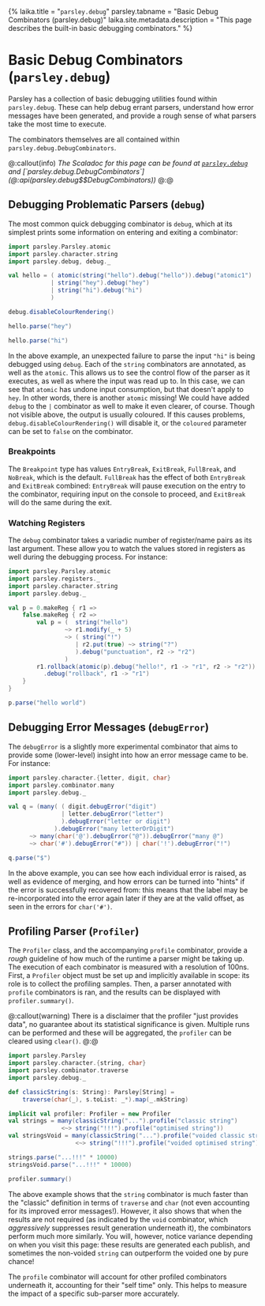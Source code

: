 {%
laika.title = "`parsley.debug`"
parsley.tabname = "Basic Debug Combinators (parsley.debug)"
laika.site.metadata.description = "This page describes the built-in basic debugging combinators."
%}
# Basic Debug Combinators (`parsley.debug`)
Parsley has a collection of basic debugging utilities found within `parsley.debug`. These can help
debug errant parsers, understand how error messages have been generated, and provide a rough sense
of what parsers take the most time to execute.

The combinators themselves are all contained within `parsley.debug.DebugCombinators`.

@:callout(info)
*The Scaladoc for this page can be found at [`parsley.debug`](@:api(parsley.debug$)) and [`parsley.debug.DebugCombinators`](@:api(parsley.debug$$DebugCombinators))*
@:@

## Debugging Problematic Parsers (`debug`)
The most common quick debugging combinator is `debug`, which at its simplest prints some information
on entering and exiting a combinator:

```scala mdoc:to-string
import parsley.Parsley.atomic
import parsley.character.string
import parsley.debug, debug._

val hello = ( atomic(string("hello").debug("hello")).debug("atomic1")
            | string("hey").debug("hey")
            | string("hi").debug("hi")
            )

debug.disableColourRendering()

hello.parse("hey")

hello.parse("hi")
```

In the above example, an unexpected failure to parse the input `"hi"` is being debugged using
`debug`. Each of the `string` combinators are annotated, as well as the `atomic`. This allows
us to see the control flow of the parser as it executes, as well as where the input was read up to.
In this case, we can see that `atomic` has undone input consumption, but that doesn't apply to `hey`.
In other words, there is another `atomic` missing! We could have added `debug` to the `|` combinator
as well to make it even clearer, of course. Though not visible above, the output is usually coloured.
If this causes problems, `debug.disableColourRendering()` will disable it, or the `coloured` parameter
can be set to `false` on the combinator.

### Breakpoints
The `Breakpoint` type has values `EntryBreak`, `ExitBreak`, `FullBreak`, and `NoBreak`, which is the
default. `FullBreak` has the effect of both `EntryBreak` and `ExitBreak` combined: `EntryBreak` will
pause execution on the entry to the combinator, requiring input on the console to proceed, and `ExitBreak`
will do the same during the exit.

### Watching Registers
The `debug` combinator takes a variadic number of register/name pairs as its last argument. These
allow you to watch the values stored in registers as well during the debugging process. For instance:

```scala mdoc:to-string
import parsley.Parsley.atomic
import parsley.registers._
import parsley.character.string
import parsley.debug._

val p = 0.makeReg { r1 =>
    false.makeReg { r2 =>
        val p = (  string("hello")
                ~> r1.modify(_ + 5)
                ~> ( string("!")
                   | r2.put(true) ~> string("?")
                   ).debug("punctuation", r2 -> "r2")
                )
        r1.rollback(atomic(p).debug("hello!", r1 -> "r1", r2 -> "r2"))
          .debug("rollback", r1 -> "r1")
    }
}

p.parse("hello world")
```

## Debugging Error Messages (`debugError`)
The `debugError` is a slightly more experimental combinator that aims to provide some (lower-level)
insight into how an error message came to be. For instance:

```scala mdoc:to-string
import parsley.character.{letter, digit, char}
import parsley.combinator.many
import parsley.debug._

val q = (many( ( digit.debugError("digit")
               | letter.debugError("letter")
               ).debugError("letter or digit")
             ).debugError("many letterOrDigit")
      ~> many(char('@').debugError("@")).debugError("many @")
      ~> char('#').debugError("#")) | char('!').debugError("!")

q.parse("$")
```

In the above example, you can see how each individual error is raised, as well as evidence of merging,
and how errors can be turned into "hints" if the error is successfully recovered from: this means
that the label may be re-incorporated into the error again later if they are at the valid offset,
as seen in the errors for `char('#')`.

## Profiling Parser (`Profiler`)
The `Profiler` class, and the accompanying `profile` combinator, provide a *rough* guideline of how
much of the runtime a parser might be taking up. The execution of each combinator is measured with
a resolution of 100ns. First, a `Profiler` object must be set up and implicitly available in scope:
its role is to collect the profiling samples. Then, a parser annotated with `profile` combinators
is ran, and the results can be displayed with `profiler.summary()`.

@:callout(warning)
There is a disclaimer that the profiler "just provides data", no guarantee about its statistical
significance is given. Multiple runs can be performed and these will be aggregated, the `profiler`
can be cleared using `clear()`.
@:@

```scala mdoc:height=0
import parsley.Parsley
import parsley.character.{string, char}
import parsley.combinator.traverse
import parsley.debug._

def classicString(s: String): Parsley[String] =
    traverse(char(_), s.toList: _*).map(_.mkString)

implicit val profiler: Profiler = new Profiler
val strings = many(classicString("...").profile("classic string")
               <~> string("!!!").profile("optimised string"))
val stringsVoid = many(classicString("...").profile("voided classic string")
                   <~> string("!!!").profile("voided optimised string")).void

strings.parse("...!!!" * 10000)
stringsVoid.parse("...!!!" * 10000)

profiler.summary()
```

The above example shows that the `string` combinator is much faster than the "classic" definition
in terms of `traverse` and `char` (not even accounting for its improved error messages!). However,
it also shows that when the results are not required (as indicated by the `void` combinator, which
_aggressively_ suppresses result generation underneath it), the combinators perform much more similarly.
You will, however, notice variance depending on when you visit this page: these results are generated
each publish, and sometimes the non-voided `string` can outperform the voided one by pure chance!

The `profile` combinator will account for other profiled combinators underneath it, accounting for
their "self time" only. This helps to measure the impact of a specific sub-parser more accurately.
